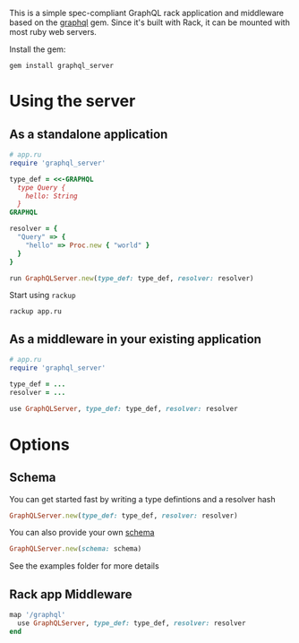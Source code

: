 This is a simple spec-compliant GraphQL rack application and middleware based on the [graphql](https://github.com/rmosolgo/graphql-ruby) gem. Since it's built with Rack, it can be mounted with most ruby web servers.

Install the gem:

```
gem install graphql_server
```

# Using the server

## As a standalone application

```ruby
# app.ru
require 'graphql_server'

type_def = <<-GRAPHQL
  type Query {
    hello: String
  }
GRAPHQL

resolver = {
  "Query" => {
    "hello" => Proc.new { "world" }
  }
}

run GraphQLServer.new(type_def: type_def, resolver: resolver)
```

Start using `rackup`

```
rackup app.ru
```

## As a middleware in your existing application

```ruby
# app.ru
require 'graphql_server'

type_def = ...
resolver = ...

use GraphQLServer, type_def: type_def, resolver: resolver
```

# Options

## Schema

You can get started fast by writing a type defintions and a resolver hash

```ruby
GraphQLServer.new(type_def: type_def, resolver: resolver)
```

You can also provide your own [schema](http://graphql-ruby.org/schema/definition.html)

```ruby
GraphQLServer.new(schema: schema)
```

See the examples folder for more details

## Rack app Middleware

```ruby
map '/graphql'
  use GraphQLServer, type_def: type_def, resolver: resolver
end
```

